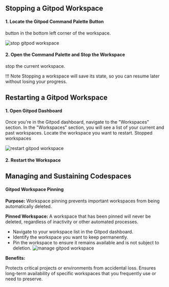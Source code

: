 ## Stopping a Gitpod Workspace

#### 1. Locate the Gitpod Command Palette Button

button in the bottom left corner of the workspace.

![stop gitpod workspace](../../assets/gitpod2.png)
#### 2. Open the Command Palette and Stop the Workspace

stop the current workspace.

!!! Note
    Stopping a workspace will save its state, so you can resume later
    without losing your progress.
## Restarting a Gitpod Workspace

#### 1. Open Gitpod Dashboard


Once you're in the Gitpod dashboard, navigate to the "Workspaces" section.
In the "Workspaces" section, you will see a list of your current and past
workspaces. Locate the workspace you want to restart. Stopped workspaces

![restart gitpod workspace](../../assets/gitpod4.png)

#### 2. Restart the Workspace


## Managing and Sustaining Codespaces
#### Gitpod Workspace Pinning

**Purpose:** Workspace pinning prevents important workspaces from being
automatically deleted.

**Pinned Workspace:** A workspace that has been pinned will never be deleted,
regardless of inactivity or other automated processes.


- Navigate to your workspace list in the Gitpod dashboard.
- Identify the workspace you want to keep permanently.
- Pin the workspace to ensure it remains available and is not subject to
deletion.  ![manage gitpod workspace](../../assets/manage_workspace.png)

**Benefits:**

Protects critical projects or environments from accidental loss.  Ensures
long-term availability of specific workspaces that you frequently use or need to
preserve.
